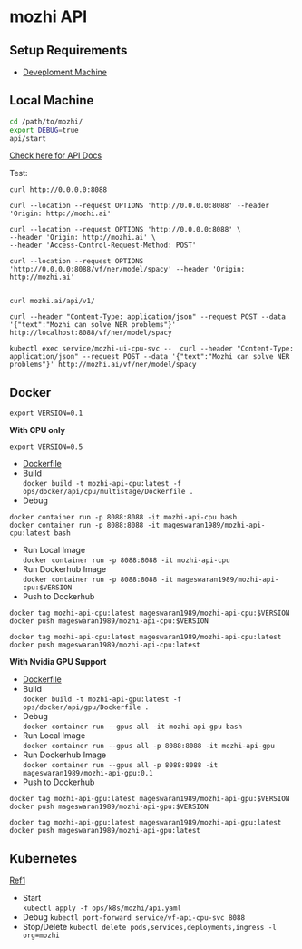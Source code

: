 # mozhi API

## Setup Requirements
- [Deveploment Machine](dev_machine.md)

## Local Machine

```bash
cd /path/to/mozhi/
export DEBUG=true
api/start
```
[Check here for API Docs](http://localhost:8088/docs)

Test: 
```
curl http://0.0.0.0:8088

curl --location --request OPTIONS 'http://0.0.0.0:8088' --header 'Origin: http://mozhi.ai'

curl --location --request OPTIONS 'http://0.0.0.0:8088' \
--header 'Origin: http://mozhi.ai' \
--header 'Access-Control-Request-Method: POST' 

curl --location --request OPTIONS 'http://0.0.0.0:8088/vf/ner/model/spacy' --header 'Origin: http://mozhi.ai'


curl mozhi.ai/api/v1/

curl --header "Content-Type: application/json" --request POST --data '{"text":"Mozhi can solve NER problems"}' http://localhost:8088/vf/ner/model/spacy

kubectl exec service/mozhi-ui-cpu-svc --  curl --header "Content-Type: application/json" --request POST --data '{"text":"Mozhi can solve NER problems"}' http://mozhi.ai/vf/ner/model/spacy

```

## Docker

`export VERSION=0.1`

**With CPU only**

`
export VERSION=0.5
`

- [Dockerfile](../../../ops/docker/api/cpu/multistage/Dockerfile)
- Build  
`
docker build -t mozhi-api-cpu:latest -f ops/docker/api/cpu/multistage/Dockerfile .
`
- Debug  
```
docker container run -p 8088:8088 -it mozhi-api-cpu bash
docker container run -p 8088:8088 -it mageswaran1989/mozhi-api-cpu:latest bash
```
- Run Local Image  
`
docker container run -p 8088:8088 -it mozhi-api-cpu
`
- Run Dockerhub Image  
`
docker container run -p 8088:8088 -it mageswaran1989/mozhi-api-cpu:$VERSION
`
- Push to Dockerhub    
```
docker tag mozhi-api-cpu:latest mageswaran1989/mozhi-api-cpu:$VERSION
docker push mageswaran1989/mozhi-api-cpu:$VERSION

docker tag mozhi-api-cpu:latest mageswaran1989/mozhi-api-cpu:latest
docker push mageswaran1989/mozhi-api-cpu:latest
```

**With Nvidia GPU Support**
- [Dockerfile](../../../ops/docker/api/gpu/Dockerfile)
- Build  
`
docker build -t mozhi-api-gpu:latest -f ops/docker/api/gpu/Dockerfile .
`
- Debug  
`
docker container run --gpus all -it mozhi-api-gpu bash
`
- Run Local Image  
`
docker container run --gpus all -p 8088:8088 -it mozhi-api-gpu
`
- Run Dockerhub Image  
`
docker container run --gpus all -p 8088:8088 -it mageswaran1989/mozhi-api-gpu:0.1
`
- Push to Dockerhub    
```
docker tag mozhi-api-gpu:latest mageswaran1989/mozhi-api-gpu:$VERSION
docker push mageswaran1989/mozhi-api-gpu:$VERSION

docker tag mozhi-api-gpu:latest mageswaran1989/mozhi-api-gpu:latest
docker push mageswaran1989/mozhi-api-gpu:latest
```


## Kubernetes

[Ref1](https://github.com/4OH4/kubernetes-fastapi)

- Start  
`
kubectl apply -f ops/k8s/mozhi/api.yaml
`
- Debug
`
kubectl port-forward service/vf-api-cpu-svc 8088
`  
- Stop/Delete
`
kubectl delete pods,services,deployments,ingress -l org=mozhi   
`